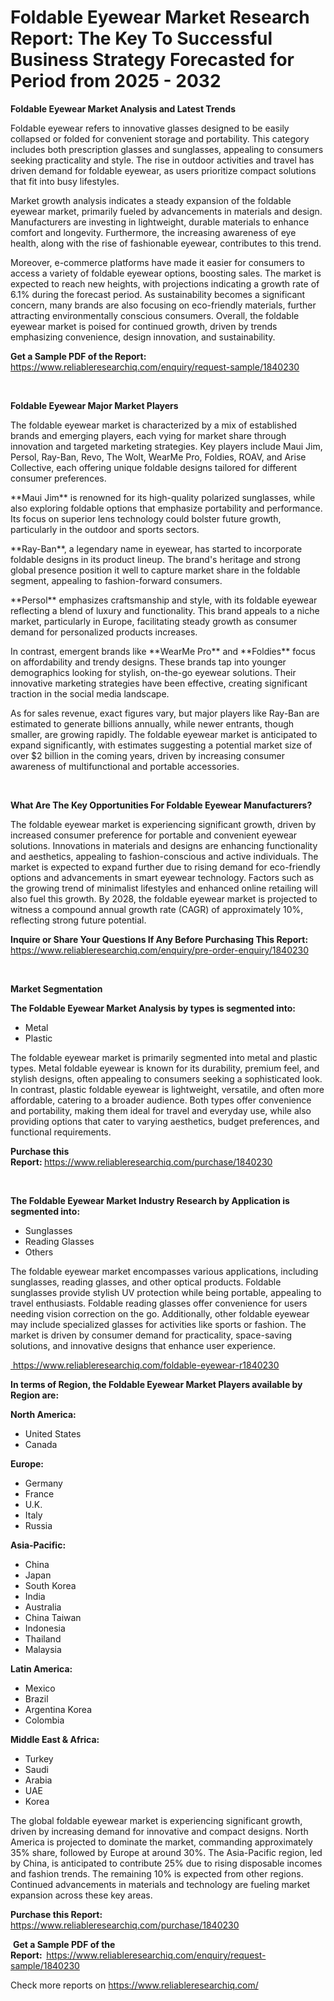 <p><h1>Foldable Eyewear Market Research Report: The Key To Successful Business Strategy Forecasted for Period from 2025 - 2032</h1></p><p><strong>Foldable Eyewear Market Analysis and Latest Trends</strong></p>
<p><p>Foldable eyewear refers to innovative glasses designed to be easily collapsed or folded for convenient storage and portability. This category includes both prescription glasses and sunglasses, appealing to consumers seeking practicality and style. The rise in outdoor activities and travel has driven demand for foldable eyewear, as users prioritize compact solutions that fit into busy lifestyles.</p><p>Market growth analysis indicates a steady expansion of the foldable eyewear market, primarily fueled by advancements in materials and design. Manufacturers are investing in lightweight, durable materials to enhance comfort and longevity. Furthermore, the increasing awareness of eye health, along with the rise of fashionable eyewear, contributes to this trend.</p><p>Moreover, e-commerce platforms have made it easier for consumers to access a variety of foldable eyewear options, boosting sales. The market is expected to reach new heights, with projections indicating a growth rate of 6.1% during the forecast period. As sustainability becomes a significant concern, many brands are also focusing on eco-friendly materials, further attracting environmentally conscious consumers. Overall, the foldable eyewear market is poised for continued growth, driven by trends emphasizing convenience, design innovation, and sustainability.</p></p>
<p><strong>Get a Sample PDF of the Report:&nbsp;</strong> <a href="https://www.reliableresearchiq.com/enquiry/request-sample/1840230?utm_campaign=99&utm_medium=2&utm_source=Github&utm_content=ia&utm_term=09022025&utm_id=foldable-eyewear">https://www.reliableresearchiq.com/enquiry/request-sample/1840230</a></p>
<p>&nbsp;</p>
<p><strong>Foldable Eyewear Major Market Players</strong></p>
<p><p>The foldable eyewear market is characterized by a mix of established brands and emerging players, each vying for market share through innovation and targeted marketing strategies. Key players include Maui Jim, Persol, Ray-Ban, Revo, The Wolt, WearMe Pro, Foldies, ROAV, and Arise Collective, each offering unique foldable designs tailored for different consumer preferences.</p><p>**Maui Jim** is renowned for its high-quality polarized sunglasses, while also exploring foldable options that emphasize portability and performance. Its focus on superior lens technology could bolster future growth, particularly in the outdoor and sports sectors.</p><p>**Ray-Ban**, a legendary name in eyewear, has started to incorporate foldable designs in its product lineup. The brand's heritage and strong global presence position it well to capture market share in the foldable segment, appealing to fashion-forward consumers.</p><p>**Persol** emphasizes craftsmanship and style, with its foldable eyewear reflecting a blend of luxury and functionality. This brand appeals to a niche market, particularly in Europe, facilitating steady growth as consumer demand for personalized products increases.</p><p>In contrast, emergent brands like **WearMe Pro** and **Foldies** focus on affordability and trendy designs. These brands tap into younger demographics looking for stylish, on-the-go eyewear solutions. Their innovative marketing strategies have been effective, creating significant traction in the social media landscape.</p><p>As for sales revenue, exact figures vary, but major players like Ray-Ban are estimated to generate billions annually, while newer entrants, though smaller, are growing rapidly. The foldable eyewear market is anticipated to expand significantly, with estimates suggesting a potential market size of over $2 billion in the coming years, driven by increasing consumer awareness of multifunctional and portable accessories.</p></p>
<p>&nbsp;</p>
<p><strong>What Are The Key Opportunities For Foldable Eyewear Manufacturers?</strong></p>
<p><p>The foldable eyewear market is experiencing significant growth, driven by increased consumer preference for portable and convenient eyewear solutions. Innovations in materials and designs are enhancing functionality and aesthetics, appealing to fashion-conscious and active individuals. The market is expected to expand further due to rising demand for eco-friendly options and advancements in smart eyewear technology. Factors such as the growing trend of minimalist lifestyles and enhanced online retailing will also fuel this growth. By 2028, the foldable eyewear market is projected to witness a compound annual growth rate (CAGR) of approximately 10%, reflecting strong future potential.</p></p>
<p><strong>Inquire or Share Your Questions If Any Before Purchasing This Report:</strong> <a href="https://www.reliableresearchiq.com/enquiry/pre-order-enquiry/1840230?utm_campaign=99&utm_medium=2&utm_source=Github&utm_content=ia&utm_term=09022025&utm_id=foldable-eyewear">https://www.reliableresearchiq.com/enquiry/pre-order-enquiry/1840230</a></p>
<p>&nbsp;</p>
<p><strong>Market Segmentation</strong></p>
<p><strong>The Foldable Eyewear Market Analysis by types is segmented into:</strong></p>
<p><ul><li>Metal</li><li>Plastic</li></ul></p>
<p><p>The foldable eyewear market is primarily segmented into metal and plastic types. Metal foldable eyewear is known for its durability, premium feel, and stylish designs, often appealing to consumers seeking a sophisticated look. In contrast, plastic foldable eyewear is lightweight, versatile, and often more affordable, catering to a broader audience. Both types offer convenience and portability, making them ideal for travel and everyday use, while also providing options that cater to varying aesthetics, budget preferences, and functional requirements.</p></p>
<p><strong>Purchase this Report:&nbsp;</strong><a href="https://www.reliableresearchiq.com/purchase/1840230?utm_campaign=99&utm_medium=2&utm_source=Github&utm_content=ia&utm_term=09022025&utm_id=foldable-eyewear">https://www.reliableresearchiq.com/purchase/1840230</a></p>
<p>&nbsp;</p>
<p><strong>The Foldable Eyewear Market Industry Research by Application is segmented into:</strong></p>
<p><ul><li>Sunglasses</li><li>Reading Glasses</li><li>Others</li></ul></p>
<p><p>The foldable eyewear market encompasses various applications, including sunglasses, reading glasses, and other optical products. Foldable sunglasses provide stylish UV protection while being portable, appealing to travel enthusiasts. Foldable reading glasses offer convenience for users needing vision correction on the go. Additionally, other foldable eyewear may include specialized glasses for activities like sports or fashion. The market is driven by consumer demand for practicality, space-saving solutions, and innovative designs that enhance user experience.</p></p>
<p><a href="https://www.reliableresearchiq.com/foldable-eyewear-r1840230?utm_campaign=99&utm_medium=2&utm_source=Github&utm_content=ia&utm_term=09022025&utm_id=foldable-eyewear">&nbsp;https://www.reliableresearchiq.com/foldable-eyewear-r1840230</a></p>
<p><strong>In terms of Region, the Foldable Eyewear Market Players available by Region are:</strong></p>
<p>
    <p> <strong> North America: </strong>
        <ul>
            <li>United States</li>
            <li>Canada</li>
        </ul>
        </p> 
    <p> <strong> Europe: </strong>
        <ul>
            <li>Germany</li>
            <li>France</li>
            <li>U.K.</li>
            <li>Italy</li>
            <li>Russia</li>
        </ul>
        </p> 
    <p> <strong> Asia-Pacific: </strong>
        <ul>
            <li>China</li>
            <li>Japan</li>
            <li>South Korea</li>
            <li>India</li>
            <li>Australia</li>
            <li>China Taiwan</li>
            <li>Indonesia</li>
            <li>Thailand</li>
            <li>Malaysia</li>
        </ul>
        </p> 
    <p> <strong> Latin America: </strong>
        <ul>
            <li>Mexico</li>
            <li>Brazil</li>
            <li>Argentina Korea</li>
            <li>Colombia</li>
        </ul>
        </p> 
    <p> <strong> Middle East & Africa: </strong>
        <ul>
            <li>Turkey</li>
            <li>Saudi</li>
            <li>Arabia</li>
            <li>UAE</li>
            <li>Korea</li>
        </ul>
    </p>
    </p>
<p><p>The global foldable eyewear market is experiencing significant growth, driven by increasing demand for innovative and compact designs. North America is projected to dominate the market, commanding approximately 35% share, followed by Europe at around 30%. The Asia-Pacific region, led by China, is anticipated to contribute 25% due to rising disposable incomes and fashion trends. The remaining 10% is expected from other regions. Continued advancements in materials and technology are fueling market expansion across these key areas.</p></p>
<p><strong>Purchase this Report: </strong><a href="https://www.reliableresearchiq.com/purchase/1840230?utm_campaign=99&utm_medium=2&utm_source=Github&utm_content=ia&utm_term=09022025&utm_id=foldable-eyewear">https://www.reliableresearchiq.com/purchase/1840230</a></p>
<p>&nbsp;<strong>Get a Sample PDF of the Report:&nbsp;&nbsp;</strong><a href="https://www.reliableresearchiq.com/enquiry/request-sample/1840230?utm_campaign=99&utm_medium=2&utm_source=Github&utm_content=ia&utm_term=09022025&utm_id=foldable-eyewear">https://www.reliableresearchiq.com/enquiry/request-sample/1840230</a></p>
<p><strong></strong></p>
<p>Check more reports on <a href="https://www.reliableresearchiq.com/?utm_campaign=99&utm_medium=2&utm_source=Github&utm_content=ia&utm_term=09022025&utm_id=foldable-eyewear">https://www.reliableresearchiq.com/</a></p>